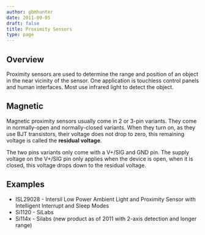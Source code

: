 ```yaml
---
author: gbmhunter
date: 2011-09-05
draft: false
title: Proximity Sensors
type: page
---
```


## Overview

Proximity sensors are used to determine the range and position of an object in the near vicinity of the sensor. One application is touchless control panels and human interfaces. Most use infrared light  to detect the object.

## Magnetic

Magnetic proximity sensors usually come in 2 or 3-pin variants. They come in normally-open and normally-closed variants. When they turn on, as they use BJT transistors, their voltage does not drop to zero, this remaining voltage is called the **residual voltage**.

The two pins variants only come with a V+/SIG and GND pin. The supply voltage on the V+/SIG pin only applies when the device is open, when it is closed, this voltage drops down to the residual voltage.

## Examples

* ISL29028 - Intersil Low Power Ambient Light and Proximity Sensor with Intelligent Interrupt and Sleep Modes
* Si1120 - SiLabs
* Si114x - Silabs (new product as of 2011 with 2-axis detection and longer range)
